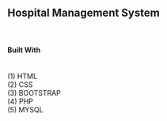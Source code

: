 <h2>Hospital Management System</h2> <br>
<h4>Built With</h4><br>
(1) HTML <br>
(2) CSS <br>
(3) BOOTSTRAP <br>
(4) PHP <br>
(5) MYSQL <br>
